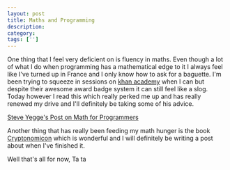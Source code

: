 ```yaml
---
layout: post
title: Maths and Programming
description: 
category:
tags: ['']
---
```


One thing that I feel very deficient on is fluency in maths. Even though a lot of what I do when programming has a mathematical edge to it I always feel like I've turned up in France and I only know how to ask for a baguette.
I'm been trying to squeeze in sessions on <a href="http://www.khanacademy.org/">khan academy</a> when I can but despite their awesome award badge system it can still feel like a slog.
Today however I read this which really perked me up and has really renewed my drive and I'll definitely be taking some of his advice.

<a href="http://steve-yegge.blogspot.com/2006/03/math-for-programmers.html">Steve Yegge's Post on Math for Programmers</a>

Another thing that has really been feeding my math hunger is the book <a href="http://www.amazon.com/Cryptonomicon-Neal-Stephenson/dp/0380973464">Cryptonomicon</a> which is wonderful and I will definitely be writing a post about when I've finished it.

Well that's all for now,
Ta ta